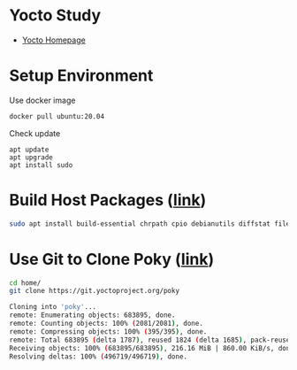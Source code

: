 # Yocto Study
 - [Yocto Homepage](https://github.com/nick8592/yocto-study.git)

# Setup Environment
Use docker image
```bash
docker pull ubuntu:20.04
```
Check update
```
apt update
apt upgrade
apt install sudo
```
# Build Host Packages ([link](https://docs.yoctoproject.org/brief-yoctoprojectqs/index.html#build-host-packages))
```bash
sudo apt install build-essential chrpath cpio debianutils diffstat file gawk gcc git iputils-ping libacl1 liblz4-tool locales python3 python3-git python3-jinja2 python3-pexpect python3-pip python3-subunit socat texinfo unzip wget xz-utils zstd
```
# Use Git to Clone Poky ([link](https://docs.yoctoproject.org/brief-yoctoprojectqs/index.html#use-git-to-clone-poky))
```bash
cd home/
git clone https://git.yoctoproject.org/poky

Cloning into 'poky'...
remote: Enumerating objects: 683895, done.
remote: Counting objects: 100% (2081/2081), done.
remote: Compressing objects: 100% (395/395), done.
remote: Total 683895 (delta 1787), reused 1824 (delta 1685), pack-reused 681814
Receiving objects: 100% (683895/683895), 216.16 MiB | 860.00 KiB/s, done.
Resolving deltas: 100% (496719/496719), done.
```
